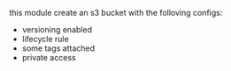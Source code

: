 this module create an s3 bucket with the folloving configs:
* versioning enabled
* lifecycle rule
* some tags attached
* private access
